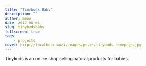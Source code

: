 ```yaml
---
title: "Tinybuds Baby"
description: ""
author: meow
date: 2017-08-01
slug: tinybudsbaby
fullscreen: true
tags:
    - projects
cover: http://localhost:8081/images/posts/tinybuds-homepage.jpg
---
```


Tinybuds is an online shop selling natural products for babies.